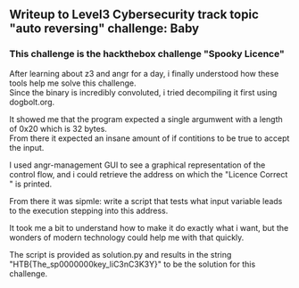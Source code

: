 ## Writeup to Level3 Cybersecurity track topic "auto reversing" challenge: Baby
### This challenge is the hackthebox challenge "Spooky Licence"

After learning about z3 and angr for a day, i finally understood how these tools help me solve this challenge.  
Since the binary is incredibly convoluted, i tried decompiling it first using dogbolt.org.  

It showed me that the program expected a single argumwent with a length of 0x20 which is 32 bytes.  
From there it expected an insane amount of if contitions to be true to accept the input.  

I used angr-management GUI to see a graphical representation of the control flow, and i could retrieve the address on which the "Licence Correct " is printed.  

From there it was sipmle: write a script that tests what input variable leads to the execution stepping into this address.  

It took me a bit to understand how to make it do exactly what i want, but the wonders of modern technology could help me with that quickly.

The script is provided as solution.py and results in the string "HTB{The_sp0000000key_liC3nC3K3Y}" to be the solution for this challenge.